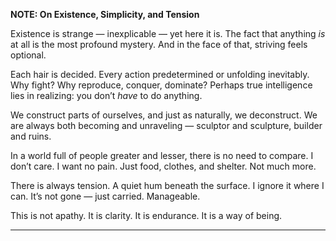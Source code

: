 **NOTE: On Existence, Simplicity, and Tension**

Existence is strange — inexplicable — yet here it is. The fact that anything *is* at all is the most profound mystery. And in the face of that, striving feels optional.

Each hair is decided.
Every action predetermined or unfolding inevitably.
Why fight? Why reproduce, conquer, dominate?
Perhaps true intelligence lies in realizing: you don’t *have* to do anything.

We construct parts of ourselves, and just as naturally, we deconstruct.
We are always both becoming and unraveling —
sculptor and sculpture, builder and ruins.

In a world full of people greater and lesser,
there is no need to compare.
I don’t care.
I want no pain.
Just food, clothes, and shelter.
Not much more.

There is always tension.
A quiet hum beneath the surface.
I ignore it where I can.
It’s not gone — just carried.
Manageable.

This is not apathy. It is clarity.
It is endurance.
It is a way of being.

---
